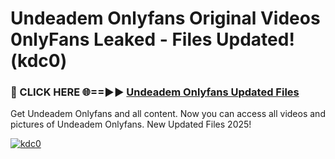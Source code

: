 # Undeadem Onlyfans Original Videos 0nlyFans Leaked - Files Updated! (kdc0)

<h3>🔴 CLICK HERE 🌐==►► <a href="https://tinyurl.com/2jnfzry5" rel="nofollow">Undeadem Onlyfans Updated Files</a></h3>

Get Undeadem Onlyfans and all content. Now you can access all videos and pictures of Undeadem Onlyfans. New Updated Files 2025!

[![kdc0](https://i.imgur.com/GyGTBgg.gif)](https://tinyurl.com/2jnfzry5)
